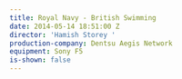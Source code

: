 ```yaml
---
title: Royal Navy - British Swimming
date: 2014-05-14 18:51:00 Z
director: 'Hamish Storey '
production-company: Dentsu Aegis Network
equipment: Sony F5
is-shown: false
---
```


